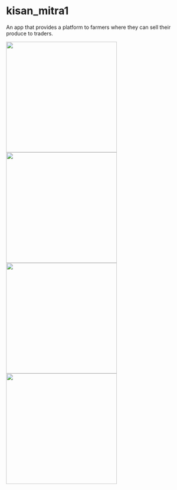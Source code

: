 # kisan_mitra1

An app that provides a platform to farmers where they can sell their produce to traders.

<img src="https://user-images.githubusercontent.com/39273687/115021724-f62a6f00-9ed9-11eb-95f1-9b2da8f24798.jpeg" height="300">
<img src="https://user-images.githubusercontent.com/39273687/115021735-faef2300-9ed9-11eb-9061-85bf32b1cfc2.jpeg" height="300">
<img src="https://user-images.githubusercontent.com/39273687/115022506-19a1e980-9edb-11eb-8e95-8ebc4fa16cdc.jpeg" height="300">
<img src="https://user-images.githubusercontent.com/39273687/115022519-1b6bad00-9edb-11eb-8ffe-4a9f6591ab0f.jpeg" height="300">

